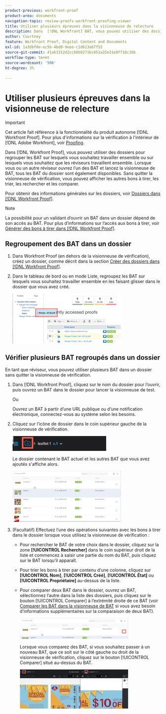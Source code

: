 ```yaml
---
product-previous: workfront-proof
product-area: documents
navigation-topic: review-proofs-workfront-proofing-viewer
title: Utiliser plusieurs épreuves dans la visionneuse de relecture
description: Dans  [!DNL Workfront] BAT, vous pouvez utiliser des dossiers pour regrouper les BAT sur lesquels vous souhaitez travailler ensemble ou sur lesquels vous souhaitez que les réviseurs travaillent ensemble. Lorsque vous ou un autre réviseur ouvrez l’un des BAT et lancez la visionneuse de BAT, tous les BAT du dossier sont également disponibles. Sans quitter la visionneuse de vérification, vous pouvez afficher les autres bons à tirer, les trier, les rechercher et les comparer.
author: Courtney
feature: Workfront Proof, Digital Content and Documents
exl-id: 1a3dbf0e-ec5b-4bd0-9eee-c1d613a67f53
source-git-commit: 41ab1312d2ccb8b8271bc851a35e31e9ff18c16b
workflow-type: tm+mt
source-wordcount: '506'
ht-degree: 3%

---
```


# Utiliser plusieurs épreuves dans la visionneuse de relecture

>[!IMPORTANT]
>
>Cet article fait référence à la fonctionnalité du produit autonome [!DNL Workfront Proof]. Pour plus d&#39;informations sur la vérification à l&#39;intérieur de [!DNL Adobe Workfront], voir [Proofing](../../../review-and-approve-work/proofing/proofing.md).

Dans [!DNL Workfront Proof], vous pouvez utiliser des dossiers pour regrouper les BAT sur lesquels vous souhaitez travailler ensemble ou sur lesquels vous souhaitez que les réviseurs travaillent ensemble. Lorsque vous ou un autre réviseur ouvrez l’un des BAT et lancez la visionneuse de BAT, tous les BAT du dossier sont également disponibles. Sans quitter la visionneuse de vérification, vous pouvez afficher les autres bons à tirer, les trier, les rechercher et les comparer.

Pour obtenir des informations générales sur les dossiers, voir [Dossiers dans [!DNL Workfront Proof]](../../../workfront-proof/wp-work-proofsfiles/organize-your-work/folders.md).

>[!NOTE]
>
>La possibilité pour un validant d’ouvrir un BAT dans un dossier dépend de son accès au BAT. Pour plus d’informations sur l’accès aux bons à tirer, voir [Générer des bons à tirer dans [!DNL Workfront Proof]](../../../workfront-proof/wp-work-proofsfiles/create-proofs-and-files/generate-proofs.md).

## Regroupement des BAT dans un dossier

1. Dans Workfront Proof (en dehors de la visionneuse de vérification), créez un dossier, comme décrit dans la section [Créer des dossiers dans [!DNL Workfront Proof]](../../../workfront-proof/wp-work-proofsfiles/organize-your-work/create-folders.md).
1. Dans le tableau de bord ou en mode Liste, regroupez les BAT sur lesquels vous souhaitez travailler ensemble en les faisant glisser dans le dossier que vous avez créé.

   ![Drag_BAT_to_folder.png](assets/drag-proof-to-folder-350x162.png)

## Vérifier plusieurs BAT regroupés dans un dossier

En tant que réviseur, vous pouvez utiliser plusieurs BAT dans un dossier sans quitter la visionneuse de vérification.

1. Dans [!DNL Workfront Proof], cliquez sur le nom du dossier pour l’ouvrir, puis ouvrez un BAT dans le dossier pour lancer la visionneuse de test.

   Ou

   Ouvrez un BAT à partir d’une URL publique ou d’une notification électronique, connectez-vous au système selon les besoins.

1. Cliquez sur l’icône de dossier dans le coin supérieur gauche de la visionneuse de vérification.

   ![Icône_dossier_in_proofing_viewer.png](assets/folder-icon-in-proofing-viewer.png)

   Le dossier contenant le BAT actuel et les autres BAT que vous avez ajoutés s&#39;affiche alors.

   ![Dossier_contenant_proofs_in_proofing_viewer.png](assets/folder-containing-proofs-in-proofing-viewer-350x164.png)

1. (Facultatif) Effectuez l’une des opérations suivantes avec les bons à tirer dans le dossier lorsque vous utilisez la visionneuse de vérification :

   * Pour rechercher le BAT de votre choix dans le dossier, cliquez sur la zone **[!UICONTROL Rechercher]** dans le coin supérieur droit de la liste et commencez à saisir une partie du nom du BAT, puis cliquez sur le BAT lorsqu’il apparaît.
   * Pour trier les bons à tirer par contenu d’une colonne, cliquez sur **[!UICONTROL Nom]**, **[!UICONTROL Créé]**, **[!UICONTROL État]** ou **[!UICONTROL Propriétaire]** au-dessus de la liste.

   * Pour comparer deux BAT dans le dossier, ouvrez un BAT, sélectionnez l’autre dans la liste des dossiers, puis cliquez sur le bouton [!UICONTROL Comparer] à l’extrémité droite de ce BAT (voir [Comparer les BAT dans la visionneuse de BAT](../../../workfront-proof/wp-work-proofsfiles/review-proofs-wpv/compare-proofs.md) si vous avez besoin d’informations supplémentaires sur la comparaison de deux BAT).

     ![Compare_button_in_folder_list_in_proofing_viewer.png](assets/compare-button-350x67.png)

     Lorsque vous comparez des BAT, si vous souhaitez passer à un nouveau BAT, que ce soit sur le côté gauche ou droit de la visionneuse de vérification, cliquez sur le bouton [!UICONTROL Comparer] situé au-dessus du BAT.

     ![](assets/mceclip0-350x126.png)
